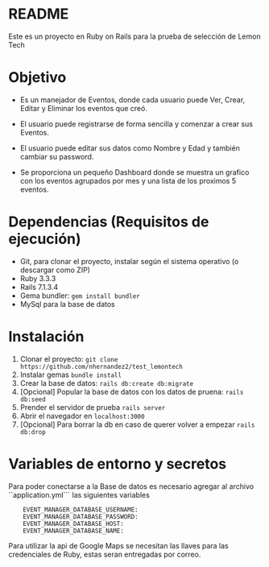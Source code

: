 # README

Este es un proyecto en Ruby on Rails para la prueba de selección de Lemon Tech

# Objetivo

- Es un manejador de Eventos, donde cada usuario puede Ver, Crear, Editar y Eliminar los eventos que creó.

- El usuario puede registrarse de forma sencilla y comenzar a crear sus Eventos.

- El usuario puede editar sus datos como Nombre y Edad y también cambiar su password.

- Se proporciona un pequeño Dashboard donde se muestra un grafico con los eventos agrupados por mes y una lista de los proximos 5 eventos.

# Dependencias (Requisitos de ejecución)

- Git, para clonar el proyecto, instalar según el sistema operativo (o descargar como ZIP)
- Ruby 3.3.3
- Rails 7.1.3.4
- Gema bundler: `gem install bundler`
- MySql para la base de datos

# Instalación
1. Clonar el proyecto: `git clone https://github.com/nhernandez2/test_lemontech`
2. Instalar gemas `bundle install`
3. Crear la base de datos: `rails db:create db:migrate`
4. [Opcional] Popular la base de datos con los datos de pruena: `rails db:seed`
5. Prender el servidor de prueba `rails server`
6. Abrir el navegador en `localhost:3000`
7. [Opcional] Para borrar la db en caso de querer volver a empezar `rails db:drop`

# Variables de entorno y secretos

Para poder conectarse a la Base de datos es necesario agregar al archivo ``application.yml``` las siguientes variables 

```
    EVENT_MANAGER_DATABASE_USERNAME: 
    EVENT_MANAGER_DATABASE_PASSWORD: 
    EVENT_MANAGER_DATABASE_HOST: 
    EVENT_MANAGER_DATABASE_NAME: 
```

Para utilizar la api de Google Maps se necesitan las llaves para las credenciales de Ruby, estas seran entregadas por correo.

